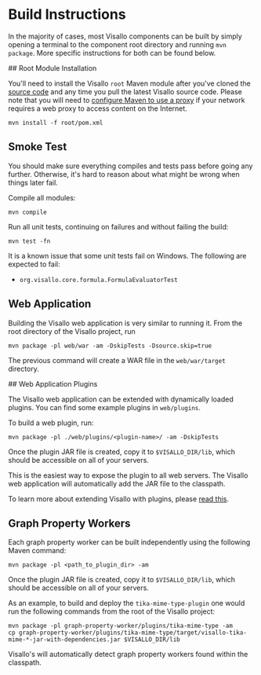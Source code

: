 # Build Instructions

In the majority of cases, most Visallo components can be built by simply opening a terminal to the component root directory and running `mvn package`. More specific instructions for both can be found below.

<a name="root-module"/>
## Root Module Installation

You'll need to install the Visallo `root` Maven module after you've cloned the [source code](source-code.md) and any time you pull the latest Visallo source code. Please note that you will need to [configure Maven to use a proxy](https://maven.apache.org/guides/mini/guide-proxies.html) if your network requires a web proxy to access content on the Internet.

    mvn install -f root/pom.xml

## Smoke Test

You should make sure everything compiles and tests pass before going any further. Otherwise, it's hard to reason about what might be wrong when things later fail.

Compile all modules:

    mvn compile

Run all unit tests, continuing on failures and without failing the build:

    mvn test -fn

It is a known issue that some unit tests fail on Windows. The following are expected to fail:
* `org.visallo.core.formula.FormulaEvaluatorTest`

## Web Application

Building the Visallo web application is very similar to running it. From the root directory of the Visallo project, run

    mvn package -pl web/war -am -DskipTests -Dsource.skip=true

The previous command will create a WAR file in the `web/war/target` directory.

<a name="web-plugin"/>
## Web Application Plugins

The Visallo web application can be extended with dynamically loaded plugins. You can find some example plugins in `web/plugins`.

To build a web plugin, run:

    mvn package -pl ./web/plugins/<plugin-name>/ -am -DskipTests

Once the plugin JAR file is created, copy it to `$VISALLO_DIR/lib`, which should be accessible on all of your servers.

This is the easiest way to expose the plugin to all web servers. The Visallo web application will automatically add the JAR file to the classpath.

To learn more about extending Visallo with plugins, please [read this](../extension-points/index.md).


## Graph Property Workers

Each graph property worker can be built independently using the following Maven command:

    mvn package -pl <path_to_plugin_dir> -am

Once the plugin JAR file is created, copy it to `$VISALLO_DIR/lib`, which should be accessible on all of your servers.

As an example, to build and deploy the `tika-mime-type-plugin` one would run the following commands from the root of
the Visallo project:

    mvn package -pl graph-property-worker/plugins/tika-mime-type -am
    cp graph-property-worker/plugins/tika-mime-type/target/visallo-tika-mime-*-jar-with-dependencies.jar $VISALLO_DIR/lib

Visallo's will automatically detect graph property workers found within the classpath.
